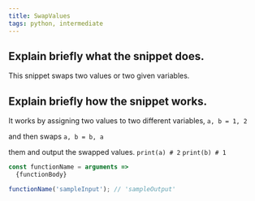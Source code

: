 ```yaml
---
title: SwapValues
tags: python, intermediate
---
```


## Explain briefly what the snippet does.
This snippet swaps two values or two given variables.

## Explain briefly how the snippet works.
It works by assigning two values to two different variables, 
`a, b = 1, 2`

and then swaps
`a, b = b, a`

them and output the swapped values.
`print(a) # 2`
`print(b) # 1`


```js
const functionName = arguments =>
  {functionBody}
```

```js
functionName('sampleInput'); // 'sampleOutput'
```
